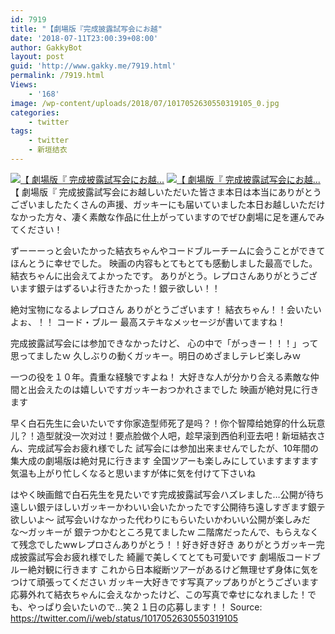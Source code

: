 ```yaml
---
id: 7919
title: "【劇場版『完成披露試写会にお越"
date: '2018-07-11T23:00:39+08:00'
author: GakkyBot
layout: post
guid: 'http://www.gakky.me/7919.html'
permalink: /7919.html
Views:
    - '168'
image: /wp-content/uploads/2018/07/1017052630550319105_0.jpg
categories:
    - twitter
tags:
    - twitter
    - 新垣结衣
---
```


[![【
劇場版『
完成披露試写会にお越...](http://www.yui-aragaki.org/wp-content/uploads/2018/07/1017052630550319105_0.jpg)](http://www.yui-aragaki.org/wp-content/uploads/2018/07/1017052630550319105_0.jpg)
[![【
劇場版『
完成披露試写会にお越...](http://www.yui-aragaki.org/wp-content/uploads/2018/07/1017052630550319105_1.jpg)](http://www.yui-aragaki.org/wp-content/uploads/2018/07/1017052630550319105_1.jpg)
【
劇場版『
完成披露試写会にお越しいただいた皆さま本日は本当にありがとうございましたたくさんの声援、ガッキーにも届いていました本日お越しいただけなかった方々、凄く素敵な作品に仕上がっていますのでぜひ劇場に足を運んでみてください！

ずーーーっと会いたかった結衣ちゃんやコードブルーチームに会うことができてほんとうに幸せでした。
映画の内容もとてもとても感動しました最高でした。
結衣ちゃんに出会えてよかったです。
ありがとう。レプロさんありがとうございます銀テはずるいよ行きたかった！銀テ欲しい！！

絶対宝物になるよレプロさん ありがとうございます！
結衣ちゃん！！会いたいよぉ、！！
コード・ブルー 最高ステキなメッセージが書いてますね！

完成披露試写会には参加できなかったけど、
心の中で「がっきー！！！」って思ってましたｗ
久しぶりの動くガッキー。明日のめざましテレビ楽しみｗ

一つの役を１０年。貴重な経験ですよね！
大好きな人が分かり合える素敵な仲間と出会えたのは嬉しいですガッキーおつかれさまでした
映画が絶対見に行きます

早く白石先生に会いたいです你家造型师死了是吗？！你个智障给她穿的什么玩意儿？！造型就没一次对过！要点脸做个人吧，趁早滚到西伯利亚去吧！新垣結衣さん、完成試写会お疲れ様でした
試写会には参加出来ませんでしたが、10年間の集大成の劇場版は絶対見に行きます
全国ツアーも楽しみにしていますますます気温も上がり忙しくなると思いますが体に気を付けて下さいね

はやく映画館で白石先生を見たいです完成披露試写会ハズレました…公開が待ち遠しい銀テほしいガッキーかわいい会いたかったです公開待ち遠しすぎます銀テ欲しいよ～
試写会いけなかった代わりにもらいたいかわいい公開が楽しみだな〜ガッキーが
銀テつかむところ見てましたw
二階席だったんで、もらえなくて残念でしたwwレプロさんありがとう！！好き好き好き
ありがとうガッキー完成披露試写会お疲れ様でした
綺麗で美しくてとても可愛いです
劇場版コードブルー絶対観に行きます
これから日本縦断ツアーがあるけど無理せず身体に気をつけて頑張ってください
ガッキー大好きです写真アップありがとうございます応募外れて結衣ちゃんに会えなかったけど、この写真で幸せになれました！でも、やっぱり会いたいので…笑２１日の応募します！！
Source: <https://twitter.com/i/web/status/1017052630550319105>
